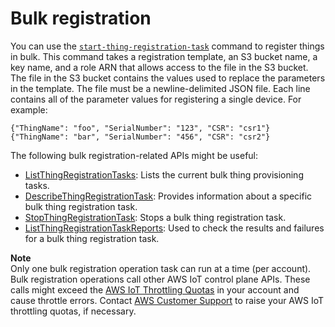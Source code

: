 # Bulk registration<a name="bulk-provisioning"></a>

You can use the [ `start-thing-registration-task`](https://docs.aws.amazon.com/iot/latest/apireference/API_StartThingRegistrationTask.html) command to register things in bulk\. This command takes a registration template, an S3 bucket name, a key name, and a role ARN that allows access to the file in the S3 bucket\. The file in the S3 bucket contains the values used to replace the parameters in the template\. The file must be a newline\-delimited JSON file\. Each line contains all of the parameter values for registering a single device\. For example:

```
{"ThingName": "foo", "SerialNumber": "123", "CSR": "csr1"}
{"ThingName": "bar", "SerialNumber": "456", "CSR": "csr2"}
```

The following bulk registration\-related APIs might be useful:
+ [ListThingRegistrationTasks](https://docs.aws.amazon.com/iot/latest/apireference/API_ListThingRegistrationTasks.html): Lists the current bulk thing provisioning tasks\. 
+ [ DescribeThingRegistrationTask](https://docs.aws.amazon.com/iot/latest/apireference/API_DescribeThingRegistrationTask.html): Provides information about a specific bulk thing registration task\.
+ [StopThingRegistrationTask](https://docs.aws.amazon.com/iot/latest/apireference/API_StopThingRegistrationTask.html): Stops a bulk thing registration task\.
+ [ListThingRegistrationTaskReports](https://docs.aws.amazon.com/iot/latest/apireference/API_ListThingRegistrationTaskReports.html): Used to check the results and failures for a bulk thing registration task\.

**Note**  
Only one bulk registration operation task can run at a time \(per account\)\.
Bulk registration operations call other AWS IoT control plane APIs\. These calls might exceed the [ AWS IoT Throttling Quotas](https://docs.aws.amazon.com/general/latest/gr/aws_service_limits.html#limits_iot) in your account and cause throttle errors\. Contact [AWS Customer Support](https://console.aws.amazon.com/support/home) to raise your AWS IoT throttling quotas, if necessary\.